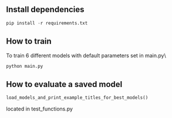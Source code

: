 ## Install dependencies
```python
pip install -r requirements.txt
```
## How to train
To train 6 different models with default parameters set in main.py\

```python 
python main.py
```

## How to evaluate a saved model

```python
load_models_and_print_example_titles_for_best_models()
```
located in test_functions.py
 
